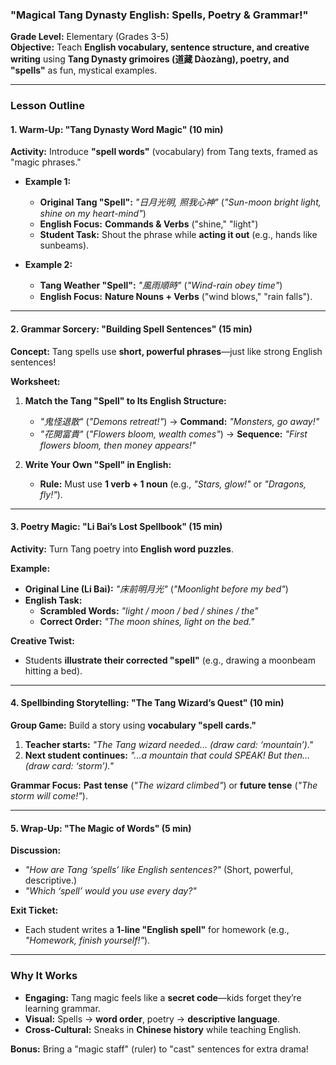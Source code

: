 ### **"Magical Tang Dynasty English: Spells, Poetry & Grammar!"**  
**Grade Level:** Elementary (Grades 3-5)  
**Objective:** Teach **English vocabulary, sentence structure, and creative writing** using **Tang Dynasty grimoires (道藏 Dàozàng), poetry, and "spells"** as fun, mystical examples.  

---

### **Lesson Outline**  

#### **1. Warm-Up: "Tang Dynasty Word Magic" (10 min)**  
**Activity:** Introduce **"spell words"** (vocabulary) from Tang texts, framed as "magic phrases."  
- **Example 1:**  
  - **Original Tang "Spell":** *"日月光明, 照我心神"* (*"Sun-moon bright light, shine on my heart-mind"*)  
  - **English Focus:** **Commands & Verbs** ("shine," "light")  
  - **Student Task:** Shout the phrase while **acting it out** (e.g., hands like sunbeams).  

- **Example 2:**  
  - **Tang Weather "Spell":** *"風雨順時"* (*"Wind-rain obey time"*)  
  - **English Focus:** **Nature Nouns + Verbs** ("wind blows," "rain falls").  

---

#### **2. Grammar Sorcery: "Building Spell Sentences" (15 min)**  
**Concept:** Tang spells use **short, powerful phrases**—just like strong English sentences!  

**Worksheet:**  
1. **Match the Tang "Spell" to Its English Structure:**  
   - *"鬼怪退散"* (*"Demons retreat!"*) → **Command:** *"Monsters, go away!"*  
   - *"花開富貴"* (*"Flowers bloom, wealth comes"*) → **Sequence:** *"First flowers bloom, then money appears!"*  

2. **Write Your Own "Spell" in English:**  
   - **Rule:** Must use **1 verb + 1 noun** (e.g., *"Stars, glow!"* or *"Dragons, fly!"*).  

---

#### **3. Poetry Magic: "Li Bai’s Lost Spellbook" (15 min)**  
**Activity:** Turn Tang poetry into **English word puzzles**.  

**Example:**  
- **Original Line (Li Bai):** *"床前明月光"* (*"Moonlight before my bed"*)  
- **English Task:**  
  - **Scrambled Words:** *"light / moon / bed / shines / the"*  
  - **Correct Order:** *"The moon shines, light on the bed."*  

**Creative Twist:**  
- Students **illustrate their corrected "spell"** (e.g., drawing a moonbeam hitting a bed).  

---

#### **4. Spellbinding Storytelling: "The Tang Wizard’s Quest" (10 min)**  
**Group Game:** Build a story using **vocabulary "spell cards."**  
1. **Teacher starts:** *"The Tang wizard needed... (draw card: ‘mountain’)."*  
2. **Next student continues:** *"...a mountain that could SPEAK! But then... (draw card: ‘storm’)."*  

**Grammar Focus:** **Past tense** (*"The wizard climbed"*) or **future tense** (*"The storm will come!"*).  

---

#### **5. Wrap-Up: "The Magic of Words" (5 min)**  
**Discussion:**  
- *"How are Tang ‘spells’ like English sentences?"* (Short, powerful, descriptive.)  
- *"Which ‘spell’ would you use every day?"*  

**Exit Ticket:**  
- Each student writes a **1-line "English spell"** for homework (e.g., *"Homework, finish yourself!"*).  

---

### **Why It Works**  
- **Engaging:** Tang magic feels like a **secret code**—kids forget they’re learning grammar.  
- **Visual:** Spells → **word order**, poetry → **descriptive language**.  
- **Cross-Cultural:** Sneaks in **Chinese history** while teaching English.  

**Bonus:** Bring a "magic staff" (ruler) to "cast" sentences for extra drama!  

